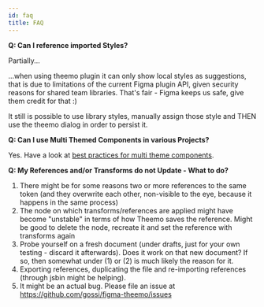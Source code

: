 ```yaml
---
id: faq
title: FAQ
---
```


**Q: Can I reference imported Styles?**

Partially...

...when using theemo plugin it can only show local styles as suggestions, that is
due to limitations of the current Figma plugin API, given security reasons for
shared team libraries. That's fair - Figma keeps us safe, give them credit for
that :)

It still is possible to use library styles, manually assign those style and THEN
use the theemo dialog in order to persist it.

**Q: Can I use Multi Themed Components in various Projects?**

Yes. Have a look at [best practices for multi theme
components](./best-practices#multi-themed-components).

**Q: My References and/or Transforms do not Update - What to do?**

1. There might be for some reasons two or more references to the same token (and
   they overwrite each other, non-visible to the eye, because it happens in the
   same process)
2. The node on which transforms/references are applied might have become
   "unstable" in terms of how Theemo saves the reference. Might be good to
   delete the node, recreate it and set the reference with transforms again
3. Probe yourself on a fresh document (under drafts, just for your own testing -
   discard it afterwards). Does it work on that new document? If so, then
   somewhat under (1) or (2) is much likely the reason for it.
4. Exporting references, duplicating the file and re-importing references
   (through jsbin might be helping).
5. It might be an actual bug. Please file an issue at <https://github.com/gossi/figma-theemo/issues>
